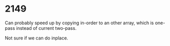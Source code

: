 # 2149

Can probably speed up by copying in-order to an other array, which is one-pass instead of current two-pass. 

Not sure if we can do inplace.

